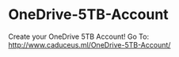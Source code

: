 # OneDrive-5TB-Account
Create your OneDrive 5TB Account!
Go To: http://www.caduceus.ml/OneDrive-5TB-Account/
